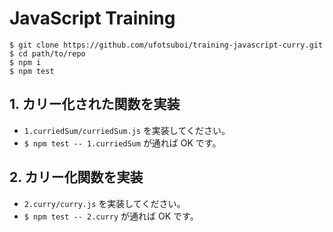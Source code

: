# JavaScript Training

```
$ git clone https://github.com/ufotsuboi/training-javascript-curry.git
$ cd path/to/repo
$ npm i
$ npm test
```

## 1. カリー化された関数を実装

- `1.curriedSum/curriedSum.js` を実装してください。
- `$ npm test -- 1.curriedSum` が通れば OK です。

## 2. カリー化関数を実装

- `2.curry/curry.js` を実装してください。
- `$ npm test -- 2.curry` が通れば OK です。
